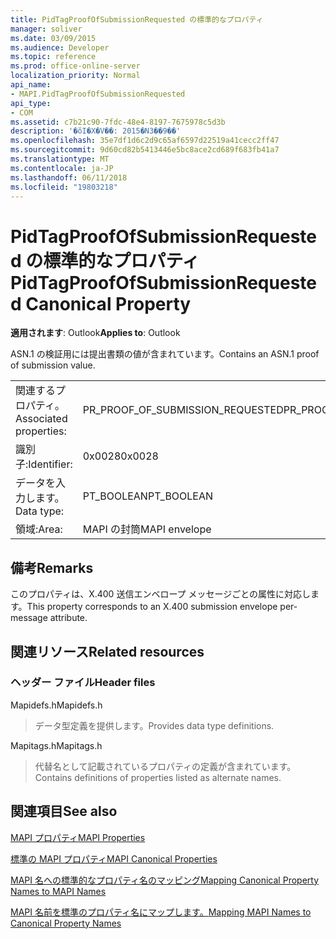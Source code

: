 ```yaml
---
title: PidTagProofOfSubmissionRequested の標準的なプロパティ
manager: soliver
ms.date: 03/09/2015
ms.audience: Developer
ms.topic: reference
ms.prod: office-online-server
localization_priority: Normal
api_name:
- MAPI.PidTagProofOfSubmissionRequested
api_type:
- COM
ms.assetid: c7b21c90-7fdc-48e4-8197-7675978c5d3b
description: '�ŏI�X�V��: 2015�N3��9��'
ms.openlocfilehash: 35e7df1d6c2d9c65af6597d22519a41cecc2ff47
ms.sourcegitcommit: 9d60cd82b5413446e5bc8ace2cd689f683fb41a7
ms.translationtype: MT
ms.contentlocale: ja-JP
ms.lasthandoff: 06/11/2018
ms.locfileid: "19803218"
---
```

# <a name="pidtagproofofsubmissionrequested-canonical-property"></a><span data-ttu-id="f871a-103">PidTagProofOfSubmissionRequested の標準的なプロパティ</span><span class="sxs-lookup"><span data-stu-id="f871a-103">PidTagProofOfSubmissionRequested Canonical Property</span></span>

  
  
<span data-ttu-id="f871a-104">**適用されます**: Outlook</span><span class="sxs-lookup"><span data-stu-id="f871a-104">**Applies to**: Outlook</span></span> 
  
<span data-ttu-id="f871a-105">ASN.1 の検証用には提出書類の値が含まれています。</span><span class="sxs-lookup"><span data-stu-id="f871a-105">Contains an ASN.1 proof of submission value.</span></span>
  
|||
|:-----|:-----|
|<span data-ttu-id="f871a-106">関連するプロパティ。</span><span class="sxs-lookup"><span data-stu-id="f871a-106">Associated properties:</span></span>  <br/> |<span data-ttu-id="f871a-107">PR_PROOF_OF_SUBMISSION_REQUESTED</span><span class="sxs-lookup"><span data-stu-id="f871a-107">PR_PROOF_OF_SUBMISSION_REQUESTED</span></span>  <br/> |
|<span data-ttu-id="f871a-108">識別子:</span><span class="sxs-lookup"><span data-stu-id="f871a-108">Identifier:</span></span>  <br/> |<span data-ttu-id="f871a-109">0x0028</span><span class="sxs-lookup"><span data-stu-id="f871a-109">0x0028</span></span>  <br/> |
|<span data-ttu-id="f871a-110">データを入力します。</span><span class="sxs-lookup"><span data-stu-id="f871a-110">Data type:</span></span>  <br/> |<span data-ttu-id="f871a-111">PT_BOOLEAN</span><span class="sxs-lookup"><span data-stu-id="f871a-111">PT_BOOLEAN</span></span>  <br/> |
|<span data-ttu-id="f871a-112">領域:</span><span class="sxs-lookup"><span data-stu-id="f871a-112">Area:</span></span>  <br/> |<span data-ttu-id="f871a-113">MAPI の封筒</span><span class="sxs-lookup"><span data-stu-id="f871a-113">MAPI envelope</span></span>  <br/> |
   
## <a name="remarks"></a><span data-ttu-id="f871a-114">備考</span><span class="sxs-lookup"><span data-stu-id="f871a-114">Remarks</span></span>

<span data-ttu-id="f871a-115">このプロパティは、X.400 送信エンベロープ メッセージごとの属性に対応します。</span><span class="sxs-lookup"><span data-stu-id="f871a-115">This property corresponds to an X.400 submission envelope per-message attribute.</span></span>
  
## <a name="related-resources"></a><span data-ttu-id="f871a-116">関連リソース</span><span class="sxs-lookup"><span data-stu-id="f871a-116">Related resources</span></span>

### <a name="header-files"></a><span data-ttu-id="f871a-117">ヘッダー ファイル</span><span class="sxs-lookup"><span data-stu-id="f871a-117">Header files</span></span>

<span data-ttu-id="f871a-118">Mapidefs.h</span><span class="sxs-lookup"><span data-stu-id="f871a-118">Mapidefs.h</span></span>
  
> <span data-ttu-id="f871a-119">データ型定義を提供します。</span><span class="sxs-lookup"><span data-stu-id="f871a-119">Provides data type definitions.</span></span>
    
<span data-ttu-id="f871a-120">Mapitags.h</span><span class="sxs-lookup"><span data-stu-id="f871a-120">Mapitags.h</span></span>
  
> <span data-ttu-id="f871a-121">代替名として記載されているプロパティの定義が含まれています。</span><span class="sxs-lookup"><span data-stu-id="f871a-121">Contains definitions of properties listed as alternate names.</span></span>
    
## <a name="see-also"></a><span data-ttu-id="f871a-122">関連項目</span><span class="sxs-lookup"><span data-stu-id="f871a-122">See also</span></span>



[<span data-ttu-id="f871a-123">MAPI プロパティ</span><span class="sxs-lookup"><span data-stu-id="f871a-123">MAPI Properties</span></span>](mapi-properties.md)
  
[<span data-ttu-id="f871a-124">標準の MAPI プロパティ</span><span class="sxs-lookup"><span data-stu-id="f871a-124">MAPI Canonical Properties</span></span>](mapi-canonical-properties.md)
  
[<span data-ttu-id="f871a-125">MAPI 名への標準的なプロパティ名のマッピング</span><span class="sxs-lookup"><span data-stu-id="f871a-125">Mapping Canonical Property Names to MAPI Names</span></span>](mapping-canonical-property-names-to-mapi-names.md)
  
[<span data-ttu-id="f871a-126">MAPI 名前を標準のプロパティ名にマップします。</span><span class="sxs-lookup"><span data-stu-id="f871a-126">Mapping MAPI Names to Canonical Property Names</span></span>](mapping-mapi-names-to-canonical-property-names.md)

